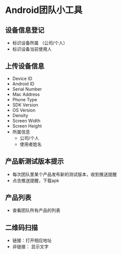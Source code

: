 # Android团队小工具
## 设备信息登记
* 标识设备所属 （公司/个人）
* 标识设备当前使用人

## 上传设备信息
* Device ID
* Android ID
* Serial Number
* Mac Address
* Phone Type
* SDK Version
* OS Version
* Density
* Screen Width
* Screen Height
* 所属信息
  * 公司/个人
  * 使用者姓名

## 产品新测试版本提示
* 每次团队里某个产品发布新的测试版本，收到推送提醒
* 点击推送提醒，下载apk

## 产品列表
* 查看团队所有产品的列表

## 二维码扫描
* 链接：打开相应地址
* 非链接： 显示文字
